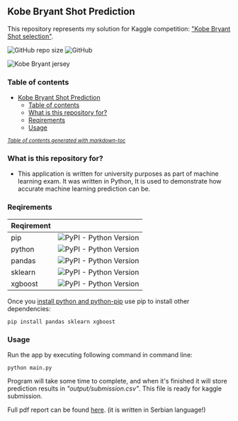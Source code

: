 

## Kobe Bryant Shot Prediction
This repository represents my solution for Kaggle competition: ["Kobe Bryant Shot selection"](https://www.kaggle.com/xvivancos/kobe-bryant-shot-selection). 

![GitHub repo size](https://img.shields.io/github/repo-size/milanbojovic/kaggle-kobe-bryant-shot-selection) ![GitHub](https://img.shields.io/github/license/milanbojovic/kaggle-kobe-bryant-shot-selection)



![Kobe Bryant jersey](https://storage.googleapis.com/kaggle-competitions/kaggle/5185/logos/front_page.png) 

### Table of contents
- [Kobe Bryant Shot Prediction](#kobe-bryant-shot-prediction)
  * [Table of contents](#table-of-contents)
  * [What is this repository for?](#what-is-this-repository-for-)
  * [Reqirements](#reqirements)
  * [Usage](#usage)

<small><i><a href='http://ecotrust-canada.github.io/markdown-toc/'>Table of contents generated with markdown-toc</a></i></small>



### What is this repository for? 

 - This application is written for university purposes as part of machine learning exam. It was written in Python, It is used to demonstrate how accurate machine learning prediction can be. 
  
  ### Reqirements
|Reqirement||
|--|--|
|pip|![PyPI - Python Version](https://img.shields.io/badge/python-pip-blue)|
|python|![PyPI - Python Version](https://img.shields.io/pypi/pyversions/3)|
|pandas|![PyPI - Python Version](https://img.shields.io/badge/python-pandas-blue)|
|sklearn|![PyPI - Python Version](https://img.shields.io/badge/python-sklearn-blue)|
|xgboost|![PyPI - Python Version](https://img.shields.io/badge/python-xgboost-blue)|

Once you [install python and python-pip](https://www.makeuseof.com/tag/install-pip-for-python/) use pip to install other dependencies: 

    pip install pandas sklearn xgboost

### Usage
Run the app by executing following command in command line:

    python main.py

Program will take some time to complete, and when it's finished it will store prediction results in *"output/submission.csv"*. This file is ready for kaggle submission. 

Full pdf report can be found [here](https://github.com/milanbojovic/kaggle-kobe-bryant-shot-selection/blob/master/Report.pdf). (it is written in Serbian language!)
<!--stackedit_data:
eyJoaXN0b3J5IjpbODIwMzMxMzkxLC0xNzExNzkxNzM1LC0yMD
YwMTYxMDQ1LC0xNTQ0MDIwNjE0LC0yMTU4ODM5NzQsLTM1MTc2
NjA2NywtNDcwMzY1Mjg3LC0xMjU2NzU5OTIsLTEzMDM3NzU1NT
IsLTE0NTU2NjYwOTgsMTYwMTU4NDAwMywzMjU5ODk3MywzNTIx
OTQzMzMsLTExNzc2ODIxMTldfQ==
-->